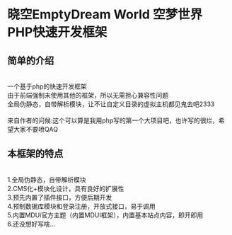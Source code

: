 # 晓空EmptyDream World 空梦世界 PHP快速开发框架

## 简单的介绍
<br>一个基于php的快速开发框架
<br>由于前端强制未使用其他的框架，所以无需担心兼容性问题
<br>全局伪静态，自带解析模块，让不让自定义目录的虚拟主机都见鬼去吧2333
<br>
<br>来自作者的问候:这个可以算是我用php写的第一个大项目吧，也许写的很烂，希望大家不要喷QAQ

## 本框架的特点
<br>1.全局伪静态，自带解析模块
<br>2.CMS化+模块化设计，具有良好的扩展性
<br>3.预先内置了插件接口，方便后期开发
<br>4.预制数据库模块和登录注册，开放式接口，易于调用
<br>5.内置MDUi官方主题（内置MDUI框架），内置基本站点内容，即开即用
<br>6.还没想好写啥...
